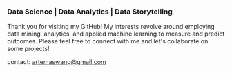 ###                                                         Data Science | Data Analytics | Data Storytelling

Thank you for visiting my GitHub! My interests revolve around employing data mining, analytics, and applied machine learning to measure and predict outcomes. Please feel free to connect with me and let's collaborate on some projects! 

contact: artemaswang@gmail.com




<!--
**artwang31/artwang31** is a ✨ _special_ ✨ repository because its `README.md` (this file) appears on your GitHub profile.

Here are some ideas to get you started:

- 🔭 I’m currently working on ...
- 🌱 I’m currently learning ...
- 👯 I’m looking to collaborate on ...
- 🤔 I’m looking for help with ...
- 💬 Ask me about ...
- 📫 How to reach me: ...
- 😄 Pronouns: ...
- ⚡ Fun fact: ...
-->
